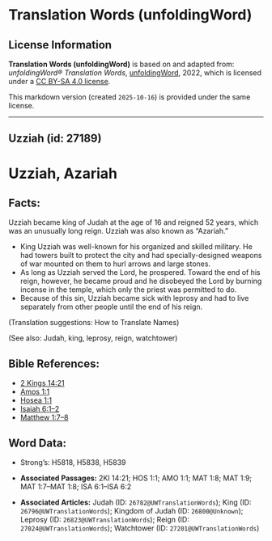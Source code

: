 # Translation Words (unfoldingWord)

## License Information

**Translation Words (unfoldingWord)** is based on and adapted from: _unfoldingWord® Translation Words_, [unfoldingWord](https://unfoldingword.org/utw), 2022, which is licensed under a [CC BY-SA 4.0 license](https://creativecommons.org/licenses/by-sa/4.0/legalcode.en).

This markdown version (created `2025-10-16`) is provided under the same license.



--------------------------------

## Uzziah (id: 27189)

Uzziah, Azariah
===============

Facts:
------

Uzziah became king of Judah at the age of 16 and reigned 52 years, which was an unusually long reign. Uzziah was also known as “Azariah.”

* King Uzziah was well\-known for his organized and skilled military. He had towers built to protect the city and had specially\-designed weapons of war mounted on them to hurl arrows and large stones.
* As long as Uzziah served the Lord, he prospered. Toward the end of his reign, however, he became proud and he disobeyed the Lord by burning incense in the temple, which only the priest was permitted to do.
* Because of this sin, Uzziah became sick with leprosy and had to live separately from other people until the end of his reign.

(Translation suggestions: How to Translate Names)

(See also: Judah, king, leprosy, reign, watchtower)

Bible References:
-----------------

* [2 Kings 14:21](https://ref.ly/2Kgs14:21)
* [Amos 1:1](https://ref.ly/Amos1:1)
* [Hosea 1:1](https://ref.ly/Hos1:1)
* [Isaiah 6:1–2](https://ref.ly/Isa6:1-Isa6:2)
* [Matthew 1:7–8](https://ref.ly/Matt1:7-Matt1:8)

Word Data:
----------

* Strong’s: H5818, H5838, H5839

* **Associated Passages:** 2KI 14:21; HOS 1:1; AMO 1:1; MAT 1:8; MAT 1:9; MAT 1:7–MAT 1:8; ISA 6:1–ISA 6:2
* **Associated Articles:** Judah (ID: `26782@UWTranslationWords`); King (ID: `26796@UWTranslationWords`); Kingdom of Judah (ID: `26800@Unknown`); Leprosy (ID: `26823@UWTranslationWords`); Reign (ID: `27024@UWTranslationWords`); Watchtower (ID: `27201@UWTranslationWords`)

